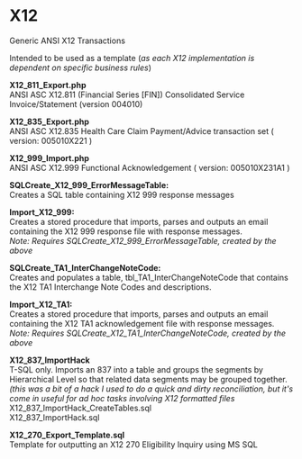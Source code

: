X12
===

Generic ANSI X12 Transactions

Intended to be used as a template (<i>as each X12 implementation is dependent on specific business rules</i>)

<b>X12_811_Export.php</b><br />
ANSI ASC X12.811 (Financial Series [FIN]) Consolidated Service Invoice/Statement (version 004010)

<b>X12_835_Export.php</b><br />
ANSI ASC X12.835 Health Care Claim Payment/Advice transaction set ( version: 005010X221 )

<b>X12_999_Import.php</b><br />
ANSI ASC X12.999 Functional Acknowledgement ( version: 005010X231A1 )


<b>SQLCreate_X12_999_ErrorMessageTable:</b><br />
Creates a SQL table containing X12 999 response messages

<b>Import_X12_999:</b><br />
Creates a stored procedure that imports, parses and outputs an email containing the X12 999 response file with response messages.<br />
<i>Note: Requires SQLCreate_X12_999_ErrorMessageTable, created by the above</i>

<b>SQLCreate_TA1_InterChangeNoteCode:</b><br />
Creates and populates a table, tbl_TA1_InterChangeNoteCode that contains the X12 TA1 Interchange Note Codes and descriptions.<br />

<b>Import_X12_TA1:</b><br />
Creates a stored procedure that imports, parses and outputs an email containing the X12 TA1 acknowledgement file with response messages.<br />
<i>Note: Requires SQLCreate_X12_TA1_InterChangeNoteCode, created by the above</i>

<b>X12_837_ImportHack</b><br />
T-SQL only. Imports an 837 into a table and groups the segments by Hierarchical Level so that related data segments may be grouped together. <i>(this was a bit of a hack I used to do a quick and dirty reconciliation, but it's come in useful for ad hoc tasks involving X12 formatted files</i><br />
X12_837_ImportHack_CreateTables.sql<br />
X12_837_ImportHack.sql<br />

<b>X12_270_Export_Template.sql</b><br />
Template for outputting an X12 270 Eligibility Inquiry using MS SQL<br />
